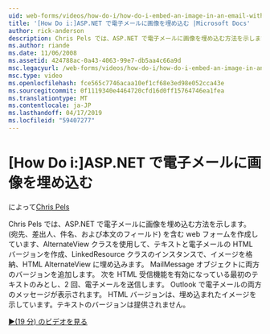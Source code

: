```yaml
---
uid: web-forms/videos/how-do-i/how-do-i-embed-an-image-in-an-email-with-aspnet
title: '[How Do i:]ASP.NET で電子メールに画像を埋め込む |Microsoft Docs'
author: rick-anderson
description: Chris Pels では、ASP.NET で電子メールに画像を埋め込む方法を示します。 彼は (宛先、差出人、件名、および本文のフィールド) を含む web フォームを作成します。、AlternateView を使用しています.
ms.author: riande
ms.date: 11/06/2008
ms.assetid: 424788ac-0a43-4063-99e7-db5aa4c66a9d
msc.legacyurl: /web-forms/videos/how-do-i/how-do-i-embed-an-image-in-an-email-with-aspnet
msc.type: video
ms.openlocfilehash: fce565c7746acaa10ef1cf68e3ed98e052cca43e
ms.sourcegitcommit: 0f1119340e4464720cfd16d0ff15764746ea1fea
ms.translationtype: MT
ms.contentlocale: ja-JP
ms.lasthandoff: 04/17/2019
ms.locfileid: "59407277"
---
```

# <a name="how-do-i-embed-an-image-in-an-email-with-aspnet"></a>[How Do i:]ASP.NET で電子メールに画像を埋め込む

によって[Chris Pels](https://twitter.com/chrispels)

Chris Pels では、ASP.NET で電子メールに画像を埋め込む方法を示します。 (宛先、差出人、件名、および本文のフィールド) を含む web フォームを作成しています、AlternateView クラスを使用して、テキストと電子メールの HTML バージョンを作成、LinkedResource クラスのインスタンスで、イメージを格納、HTML AlternateView に埋め込みます。 MailMessage オブジェクトに両方のバージョンを追加します。 次を HTML 受信機能を有効になっている最初のテキストのみとし、2 回、電子メールを送信します。 Outlook で電子メールの両方のメッセージが表示されます。 HTML バージョンは、埋め込まれたイメージを示しています。テキストのバージョンは提供されません。

[&#9654;(19 分) のビデオを見る](https://channel9.msdn.com/Blogs/ASP-NET-Site-Videos/how-do-i-embed-an-image-in-an-email-with-aspnet)
